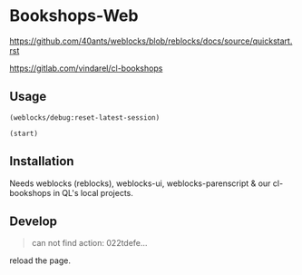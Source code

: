 # Bookshops-Web

https://github.com/40ants/weblocks/blob/reblocks/docs/source/quickstart.rst

https://gitlab.com/vindarel/cl-bookshops

## Usage

    (weblocks/debug:reset-latest-session)

    (start)


## Installation

Needs weblocks (reblocks), weblocks-ui, weblocks-parenscript & our cl-bookshops in QL's local projects.

## Develop

> can not find action: 022tdefe…

reload the page.
